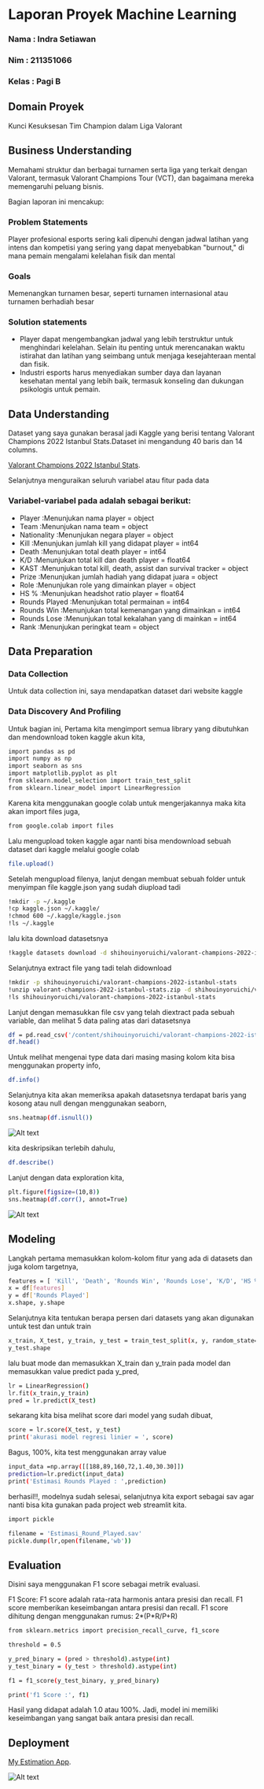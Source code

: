 # Laporan Proyek Machine Learning

### Nama : Indra Setiawan

### Nim : 211351066

### Kelas : Pagi B

## Domain Proyek

Kunci Kesuksesan Tim Champion dalam Liga Valorant

## Business Understanding
Memahami struktur dan berbagai turnamen serta liga yang terkait dengan Valorant, termasuk Valorant Champions Tour (VCT), dan bagaimana mereka memengaruhi peluang bisnis.

Bagian laporan ini mencakup:

### Problem Statements

Player profesional esports sering kali dipenuhi dengan jadwal latihan yang intens dan kompetisi yang sering yang dapat menyebabkan "burnout," di mana pemain mengalami kelelahan fisik dan mental

### Goals

Memenangkan turnamen besar, seperti turnamen internasional atau turnamen berhadiah besar

### Solution statements

- Player dapat mengembangkan jadwal yang lebih terstruktur untuk menghindari kelelahan. Selain itu penting untuk merencanakan waktu istirahat dan latihan yang seimbang untuk menjaga kesejahteraan mental dan fisik.
- Industri esports harus menyediakan sumber daya dan layanan kesehatan mental yang lebih baik, termasuk konseling dan dukungan psikologis untuk pemain.

## Data Understanding

Dataset yang saya gunakan berasal jadi Kaggle yang berisi tentang Valorant Champions 2022 Istanbul Stats.Dataset ini mengandung 40 baris dan 14 columns.<br>

[Valorant Champions 2022 Istanbul Stats](https://www.kaggle.com/datasets/shihouinyoruichi/valorant-champions-2022-istanbul-stats).

Selanjutnya menguraikan seluruh variabel atau fitur pada data

### Variabel-variabel pada  adalah sebagai berikut:

- Player           :Menunjukan nama player = object
- Team             :Menunjukan nama team = object
- Nationality      :Menunjukan negara player = object
- Kill             :Menunjukan jumlah kill yang didapat player = int64
- Death            :Menunjukan total death player = int64
- K/D              :Menunjukan total kill dan death player = float64 
- KAST             :Menunjukan total kill, death, assist dan survival tracker = object
- Prize            :Menunjukan jumlah hadiah yang didapat juara = object
- Role             :Menunjukan role yang dimainkan player = object
- HS %             :Menunjukan headshot ratio player = float64
- Rounds Played    :Menunjukan total permainan = int64
- Rounds Win       :Menunjukan total kemenangan yang dimainkan = int64
- Rounds Lose      :Menunjukan total kekalahan yang di mainkan = int64
- Rank             :Menunjukan peringkat team = object

## Data Preparation

### Data Collection

Untuk data collection ini, saya mendapatkan dataset dari website kaggle

### Data Discovery And Profiling

Untuk bagian ini, Pertama kita mengimport semua library yang dibutuhkan dan mendownload token kaggle akun kita,

```bash
import pandas as pd
import numpy as np
import seaborn as sns
import matplotlib.pyplot as plt
from sklearn.model_selection import train_test_split
from sklearn.linear_model import LinearRegression
```

Karena kita menggunakan google colab untuk mengerjakannya maka kita akan import files juga,

```bash
from google.colab import files
```

Lalu mengupload token kaggle agar nanti bisa mendownload sebuah dataset dari kaggle melalui google colab

```bash
file.upload()
```

Setelah mengupload filenya, lanjut dengan membuat sebuah folder untuk menyimpan file kaggle.json yang sudah diupload tadi

```bash
!mkdir -p ~/.kaggle
!cp kaggle.json ~/.kaggle/
!chmod 600 ~/.kaggle/kaggle.json
!ls ~/.kaggle
```

lalu kita download datasetsnya

```bash
!kaggle datasets download -d shihouinyoruichi/valorant-champions-2022-istanbul-stats --force
```

Selanjutnya extract file yang tadi telah didownload

```bash
!mkdir -p shihouinyoruichi/valorant-champions-2022-istanbul-stats
!unzip valorant-champions-2022-istanbul-stats.zip -d shihouinyoruichi/valorant-champions-2022-istanbul-stats
!ls shihouinyoruichi/valorant-champions-2022-istanbul-stats
```

Lanjut dengan memasukkan file csv yang telah diextract pada sebuah variable, dan melihat 5 data paling atas dari datasetsnya

```bash
df = pd.read_csv('/content/shihouinyoruichi/valorant-champions-2022-istanbul-stats/valorant champions istanbul.csv')
df.head()
```

Untuk melihat mengenai type data dari masing masing kolom kita bisa menggunakan property info,

```bash
df.info()
```

Selanjutnya kita akan memeriksa apakah datasetsnya terdapat baris yang kosong atau null dengan menggunakan seaborn,

```bash
sns.heatmap(df.isnull())
```

![Alt text](heatmap.png) <br>

kita deskripsikan terlebih dahulu,

```bash
df.describe()
```

Lanjut dengan data exploration kita,

```bash
plt.figure(figsize=(10,8))
sns.heatmap(df.corr(), annot=True)
```

![Alt text](kd.png)

## Modeling

Langkah pertama memasukkan kolom-kolom fitur yang ada di datasets dan juga kolom targetnya,

```bash
features = [ 'Kill', 'Death', 'Rounds Win', 'Rounds Lose', 'K/D', 'HS %']
x = df[features]
y = df['Rounds Played']
x.shape, y.shape
```

Selanjutnya kita tentukan berapa persen dari datasets yang akan digunakan untuk test dan untuk train

```bash
x_train, X_test, y_train, y_test = train_test_split(x, y, random_state=70)
y_test.shape
```

lalu buat mode dan memasukkan X_train dan y_train pada model dan memasukkan value predict pada y_pred,

```bash
lr = LinearRegression()
lr.fit(x_train,y_train)
pred = lr.predict(X_test)
```

sekarang kita bisa melihat score dari model yang sudah dibuat,

```bash
score = lr.score(X_test, y_test)
print('akurasi model regresi linier = ', score)
```

Bagus, 100%, kita test menggunakan array value

```bash
input_data =np.array([[188,89,160,72,1.40,30.30]])
prediction=lr.predict(input_data)
print('Estimasi Rounds Played : ',prediction)
```

berhasil!!, modelnya sudah selesai, selanjutnya kita export sebagai sav agar nanti bisa kita gunakan pada project web streamlit kita.

```bash
import pickle

filename = 'Estimasi_Round_Played.sav'
pickle.dump(lr,open(filename,'wb'))
```

## Evaluation

Disini saya menggunakan F1 score sebagai metrik evaluasi.

F1 Score: F1 score adalah rata-rata harmonis antara presisi dan recall. F1 score memberikan keseimbangan antara presisi dan recall. F1 score dihitung dengan menggunakan rumus: 2*(P*R/P+R)
```bash
from sklearn.metrics import precision_recall_curve, f1_score

threshold = 0.5

y_pred_binary = (pred > threshold).astype(int)
y_test_binary = (y_test > threshold).astype(int)

f1 = f1_score(y_test_binary, y_pred_binary)

print('f1 Score :', f1)
```
Hasil yang didapat adalah 1.0 atau 100%. Jadi, model ini memiliki keseimbangan yang sangat baik antara presisi dan recall.

## Deployment

[My Estimation App](https://champion-lennnchamp.streamlit.app/).

![Alt text](link.png)

##
